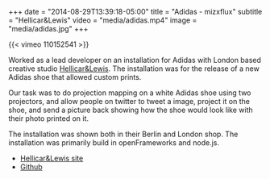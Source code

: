 +++
date = "2014-08-29T13:39:18-05:00"
title = "Adidas - mizxflux"
subtitle = "Hellicar&Lewis"
video = "media/adidas.mp4"
image = "media/adidas.jpg"
+++

{{< vimeo 110152541 >}}

Worked as a lead developer on an installation for Adidas with London based creative studio [Hellicar&Lewis](http://www.hellicarandlewis.com/). The installation was for the release of a new Adidas shoe that allowed custom prints. 

Our task was to do projection mapping on a white Adidas shoe using two projectors, and allow people on twitter to tweet a image, project it on the shoe, and send a picture back showing how the shoe would look like with their photo printed on it. 

The installation was shown both in their Berlin and London shop. The installation was primarily build in openFrameworks and node.js. 

- [Hellicar&Lewis site](http://www.hellicarandlewis.com/adidas/)
- [Github](https://github.com/HellicarAndLewis/Flux)